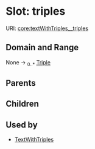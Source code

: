 
# Slot: triples




URI: [core:textWithTriples__triples](http://w3id.org/ontogpt/core/textWithTriples__triples)


## Domain and Range

None &#8594;  <sub>0..\*</sub> [Triple](Triple.md)

## Parents


## Children


## Used by

 * [TextWithTriples](TextWithTriples.md)
